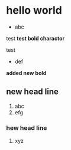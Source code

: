 # hello world

* abc

test **test bold charactor** 

test 
* def

**added new bold**

## new head line
1. abc
2. efg


### hew head line 
1. xyz